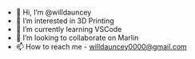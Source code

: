 - 👋 Hi, I’m @willdauncey
- 👀 I’m interested in 3D Printing
- 🌱 I’m currently learning VSCode 
- 💞️ I’m looking to collaborate on Marlin
- 📫 How to reach me - willdauncey0000@gmail.com

<!---
willdauncey/willdauncey is a ✨ special ✨ repository because its `README.md` (this file) appears on your GitHub profile.
You can click the Preview link to take a look at your changes.
--->
